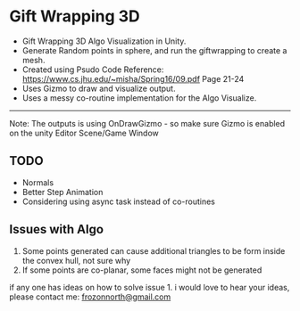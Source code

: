 # Gift Wrapping 3D
- Gift Wrapping 3D Algo Visualization in Unity.
- Generate Random points in sphere, and run the giftwrapping to create a mesh.
- Created using Psudo Code Reference: https://www.cs.jhu.edu/~misha/Spring16/09.pdf Page 21-24
- Uses Gizmo to draw and visualize output.
- Uses a messy co-routine implementation for the Algo Visualize.

--------------

Note: The outputs is using OnDrawGizmo - so make sure Gizmo is enabled on the unity Editor Scene/Game Window


## TODO
  - Normals
  - Better Step Animation
  - Considering using async task instead of co-routines
 
## Issues with Algo
 1. Some points generated can cause additional triangles to be form inside the convex hull, not sure why
 2. If some points are co-planar, some faces might not be generated
 

if any one has ideas on how to solve issue 1. i would love to hear your ideas, please contact me: frozonnorth@gmail.com
